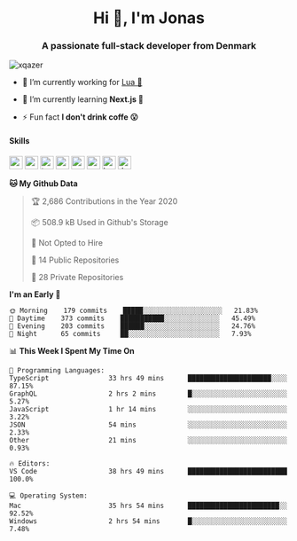 <h1 align="center">Hi 👋, I'm Jonas</h1>
<h3 align="center">A passionate full-stack developer from Denmark</h3>

<p align="left"> <img src="https://komarev.com/ghpvc/?username=xqazer" alt="xqazer" /> </p>

- 🔭 I’m currently working for [Lua 🥰](https://lua.work) 

- 🌱 I’m currently learning **Next.js 🤯**

<!--- - 👨‍💻 All of my projects are available at [xqazer.github.io](xqazer.github.io) -->

- ⚡ Fun fact **I don't drink coffe 😮**

<h4>Skills</h4>
<p align="left">
  <img src="https://devicons.github.io/devicon/devicon.git/icons/react/react-original-wordmark.svg" alt="react" width="24" height="24"/>
  <img src="https://cdn.worldvectorlogo.com/logos/nextjs-3.svg" alt="nextjs" width="24" height="24"/>
  <img src="https://devicons.github.io/devicon/devicon.git/icons/typescript/typescript-original.svg" alt="typescript" width="24" height="24"/>
  <img src="https://devicons.github.io/devicon/devicon.git/icons/nodejs/nodejs-original-wordmark.svg" alt="nodejs" width="24" height="24"/>
  <img src="https://devicons.github.io/devicon/devicon.git/icons/postgresql/postgresql-original-wordmark.svg" alt="postgresql" width="24" height="24"/>
  <img src="https://www.vectorlogo.zone/logos/google_cloud/google_cloud-icon.svg" alt="gcp" width="24" height="24"/>
  <img src="https://www.vectorlogo.zone/logos/kubernetes/kubernetes-icon.svg" alt="kubernetes" width="24" height="24"/>
  <img src="https://devicons.github.io/devicon/devicon.git/icons/dot-net/dot-net-original-wordmark.svg" alt="dotnet" width="24" height="24"/>
</p>

<!--START_SECTION:waka-->
**🐱 My Github Data** 

> 🏆 2,686 Contributions in the Year 2020
 > 
> 📦 508.9 kB Used in Github's Storage 
 > 
> 🚫 Not Opted to Hire
 > 
> 📜 14 Public Repositories
 > 
> 🔑 28 Private Repositories 

**I'm an Early 🐤** 

```text
🌞 Morning    179 commits    █████░░░░░░░░░░░░░░░░░░░░   21.83% 
🌆 Daytime    373 commits    ███████████░░░░░░░░░░░░░░   45.49% 
🌃 Evening    203 commits    ██████░░░░░░░░░░░░░░░░░░░   24.76% 
🌙 Night      65 commits     ██░░░░░░░░░░░░░░░░░░░░░░░   7.93%

```


📊 **This Week I Spent My Time On** 

```text
💬 Programming Languages: 
TypeScript               33 hrs 49 mins      █████████████████████░░░░   87.15% 
GraphQL                  2 hrs 2 mins        █░░░░░░░░░░░░░░░░░░░░░░░░   5.27% 
JavaScript               1 hr 14 mins        ░░░░░░░░░░░░░░░░░░░░░░░░░   3.22% 
JSON                     54 mins             ░░░░░░░░░░░░░░░░░░░░░░░░░   2.33% 
Other                    21 mins             ░░░░░░░░░░░░░░░░░░░░░░░░░   0.93%

🔥 Editors: 
VS Code                  38 hrs 49 mins      █████████████████████████   100.0%

💻 Operating System: 
Mac                      35 hrs 54 mins      ███████████████████████░░   92.52% 
Windows                  2 hrs 54 mins       █░░░░░░░░░░░░░░░░░░░░░░░░   7.48%

```


<!--END_SECTION:waka-->

